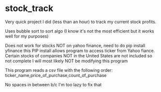 # stock_track
Very quick project I did (less than an hour) to track my current stock profits. 

Uses bubble sort to sort algo (I know it's not the most efficient but it works well for my purposes)

Does not work for stocks NOT on yahoo finance, need to do 
  pip install yfinance
this PIP install allows program to access ticker from Yahoo fiance. Certain stocks of companies NOT in the United States are not included so not complete
I will most likely NOT be modifying this program


This program reads a csv file with the following order:
          ticker_name,price_of_purchase,count_of_purchase

No spaces in between b/c I'm too lazy to fix that
